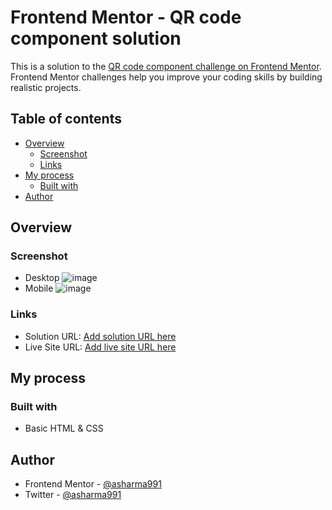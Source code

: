 # Frontend Mentor - QR code component solution

This is a solution to the [QR code component challenge on Frontend Mentor](https://www.frontendmentor.io/challenges/qr-code-component-iux_sIO_H). Frontend Mentor challenges help you improve your coding skills by building realistic projects.

## Table of contents

- [Overview](#overview)
  - [Screenshot](#screenshot)
  - [Links](#links)
- [My process](#my-process)
  - [Built with](#built-with)
- [Author](#author)

## Overview

### Screenshot
- Desktop
  ![image](https://github.com/asharma991/qr-code-component/assets/63816545/7330a75c-c9d7-4390-be56-c94d1ab04aef)
- Mobile
  ![image](https://github.com/asharma991/qr-code-component/assets/63816545/ef9f3ad7-4abf-414c-996e-09eadafe4c66)


### Links

- Solution URL: [Add solution URL here](https://your-solution-url.com)
- Live Site URL: [Add live site URL here](https://your-live-site-url.com)

## My process

### Built with

- Basic HTML & CSS

## Author

- Frontend Mentor - [@asharma991](https://www.frontendmentor.io/profile/asharma991)
- Twitter - [@asharma991](https://twitter.com/asharma991)
